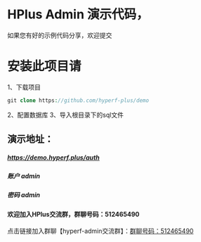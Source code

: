 # HPlus Admin  演示代码，
如果您有好的示例代码分享，欢迎提交

# 安装此项目请
1、下载项目
```php
git clone https://github.com/hyperf-plus/demo
```
2、配置数据库
3、导入根目录下的sql文件

## 演示地址：
##### <a href="https://demo.hyperf.plus/auth">https://demo.hyperf.plus/auth</a>
##### 账户 admin
##### 密码 admin

#### 欢迎加入HPlus交流群，群聊号码：512465490
点击链接加入群聊【hyperf-admin交流群】：<a href="https://qm.qq.com/cgi-bin/qm/qr?k=pCkT8bLR-scfzGhiLYAu2AuEu5pzOfdD&authKey=0L9w5QrmZJQpDdaH9R5WpPK5mUPyh1RiM3nqcRggpMpM8heAgBBXWdzuk9zkyRko&noverify=0">群聊号码：512465490</a>
